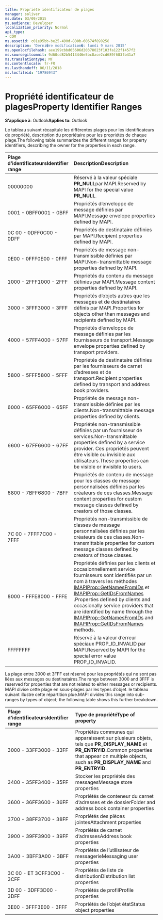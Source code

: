 ```yaml
---
title: Propriété identificateur de plages
manager: soliver
ms.date: 03/09/2015
ms.audience: Developer
localization_priority: Normal
api_type:
- COM
ms.assetid: c01e95bb-be25-490d-880b-60674f890258
description: 'Derni�re modification�: lundi 9 mars 2015'
ms.openlocfilehash: aee199cbbd05606d20378023f103fa122f1457f2
ms.sourcegitcommit: 9d60cd82b5413446e5bc8ace2cd689f683fb41a7
ms.translationtype: MT
ms.contentlocale: fr-FR
ms.lasthandoff: 06/11/2018
ms.locfileid: "19786943"
---
```

# <a name="property-identifier-ranges"></a><span data-ttu-id="dfb72-103">Propriété identificateur de plages</span><span class="sxs-lookup"><span data-stu-id="dfb72-103">Property Identifier Ranges</span></span>

  
  
<span data-ttu-id="dfb72-104">**S’applique à**: Outlook</span><span class="sxs-lookup"><span data-stu-id="dfb72-104">**Applies to**: Outlook</span></span> 
  
<span data-ttu-id="dfb72-105">Le tableau suivant récapitule les différentes plages pour les identificateurs de propriété, description du propriétaire pour les propriétés de chaque plage.</span><span class="sxs-lookup"><span data-stu-id="dfb72-105">The following table summarizes the different ranges for property identifiers, describing the owner for the properties in each range.</span></span>
  
|<span data-ttu-id="dfb72-106">**Plage d’identificateurs**</span><span class="sxs-lookup"><span data-stu-id="dfb72-106">**Identifier range**</span></span>|<span data-ttu-id="dfb72-107">**Description**</span><span class="sxs-lookup"><span data-stu-id="dfb72-107">**Description**</span></span>|
|:-----|:-----|
|<span data-ttu-id="dfb72-108">0000</span><span class="sxs-lookup"><span data-stu-id="dfb72-108">0000</span></span>  <br/> |<span data-ttu-id="dfb72-109">Réservé à la valeur spéciale **PR_NULL**par MAPI.</span><span class="sxs-lookup"><span data-stu-id="dfb72-109">Reserved by MAPI for the special value **PR_NULL**.</span></span>  <br/> |
|<span data-ttu-id="dfb72-110">0001 - 0BFF</span><span class="sxs-lookup"><span data-stu-id="dfb72-110">0001 - 0BFF</span></span>  <br/> |<span data-ttu-id="dfb72-111">Propriétés d’enveloppe de message définies par MAPI.</span><span class="sxs-lookup"><span data-stu-id="dfb72-111">Message envelope properties defined by MAPI.</span></span>  <br/> |
|<span data-ttu-id="dfb72-112">0C 00 - 0DFF</span><span class="sxs-lookup"><span data-stu-id="dfb72-112">0C00 - 0DFF</span></span>  <br/> |<span data-ttu-id="dfb72-113">Propriétés de destinataire définies par MAPI.</span><span class="sxs-lookup"><span data-stu-id="dfb72-113">Recipient properties defined by MAPI.</span></span>  <br/> |
|<span data-ttu-id="dfb72-114">0E00 - 0FFF</span><span class="sxs-lookup"><span data-stu-id="dfb72-114">0E00 - 0FFF</span></span>  <br/> |<span data-ttu-id="dfb72-115">Propriétés de message non-transmissible définies par MAPI.</span><span class="sxs-lookup"><span data-stu-id="dfb72-115">Non-transmittable message properties defined by MAPI.</span></span>  <br/> |
|<span data-ttu-id="dfb72-116">1000 - 2FFF</span><span class="sxs-lookup"><span data-stu-id="dfb72-116">1000 - 2FFF</span></span>  <br/> |<span data-ttu-id="dfb72-117">Propriétés du contenu du message définies par MAPI.</span><span class="sxs-lookup"><span data-stu-id="dfb72-117">Message content properties defined by MAPI.</span></span>  <br/> |
|<span data-ttu-id="dfb72-118">3000 - 3FFF</span><span class="sxs-lookup"><span data-stu-id="dfb72-118">3000 - 3FFF</span></span>  <br/> |<span data-ttu-id="dfb72-119">Propriétés d’objets autres que les messages et de destinataires définis par MAPI.</span><span class="sxs-lookup"><span data-stu-id="dfb72-119">Properties for objects other than messages and recipients defined by MAPI.</span></span>  <br/> |
|<span data-ttu-id="dfb72-120">4000 - 57FF</span><span class="sxs-lookup"><span data-stu-id="dfb72-120">4000 - 57FF</span></span>  <br/> |<span data-ttu-id="dfb72-121">Propriétés d’enveloppe de message définies par les fournisseurs de transport.</span><span class="sxs-lookup"><span data-stu-id="dfb72-121">Message envelope properties defined by transport providers.</span></span>  <br/> |
|<span data-ttu-id="dfb72-122">5800 - 5FFF</span><span class="sxs-lookup"><span data-stu-id="dfb72-122">5800 - 5FFF</span></span>  <br/> |<span data-ttu-id="dfb72-123">Propriétés de destinataire définies par les fournisseurs de carnet d’adresses et de transport.</span><span class="sxs-lookup"><span data-stu-id="dfb72-123">Recipient properties defined by transport and address book providers.</span></span>  <br/> |
|<span data-ttu-id="dfb72-124">6000 - 65FF</span><span class="sxs-lookup"><span data-stu-id="dfb72-124">6000 - 65FF</span></span>  <br/> |<span data-ttu-id="dfb72-125">Propriétés de message non-transmissible définies par les clients.</span><span class="sxs-lookup"><span data-stu-id="dfb72-125">Non-transmittable message properties defined by clients.</span></span>  <br/> |
|<span data-ttu-id="dfb72-126">6600 - 67FF</span><span class="sxs-lookup"><span data-stu-id="dfb72-126">6600 - 67FF</span></span>  <br/> |<span data-ttu-id="dfb72-127">Propriétés non-transmissible définies par un fournisseur de services.</span><span class="sxs-lookup"><span data-stu-id="dfb72-127">Non-transmittable properties defined by a service provider.</span></span> <span data-ttu-id="dfb72-128">Ces propriétés peuvent être visible ou invisible aux utilisateurs.</span><span class="sxs-lookup"><span data-stu-id="dfb72-128">These properties can be visible or invisible to users.</span></span>  <br/> |
|<span data-ttu-id="dfb72-129">6800 - 7BFF</span><span class="sxs-lookup"><span data-stu-id="dfb72-129">6800 - 7BFF</span></span>  <br/> |<span data-ttu-id="dfb72-130">Propriétés de contenu de message pour les classes de message personnalisées définies par les créateurs de ces classes.</span><span class="sxs-lookup"><span data-stu-id="dfb72-130">Message content properties for custom message classes defined by creators of those classes.</span></span>  <br/> |
|<span data-ttu-id="dfb72-131">7C 00 - 7FFF</span><span class="sxs-lookup"><span data-stu-id="dfb72-131">7C00 - 7FFF</span></span>  <br/> |<span data-ttu-id="dfb72-132">Propriétés non-transmissible de classes de message personnalisées définies par les créateurs de ces classes.</span><span class="sxs-lookup"><span data-stu-id="dfb72-132">Non-transmittable properties for custom message classes defined by creators of those classes.</span></span>  <br/> |
|<span data-ttu-id="dfb72-133">8000 - FFFE</span><span class="sxs-lookup"><span data-stu-id="dfb72-133">8000 - FFFE</span></span>  <br/> |<span data-ttu-id="dfb72-134">Propriétés définies par les clients et occasionnellement service fournisseurs sont identifiés par un nom à travers les méthodes [IMAPIProp::GetNamesFromIDs](imapiprop-getnamesfromids.md) et [IMAPIProp::GetIDsFromNames](imapiprop-getidsfromnames.md) .</span><span class="sxs-lookup"><span data-stu-id="dfb72-134">Properties defined by clients and occasionally service providers that are identified by name through the [IMAPIProp::GetNamesFromIDs](imapiprop-getnamesfromids.md) and [IMAPIProp::GetIDsFromNames](imapiprop-getidsfromnames.md) methods.</span></span>  <br/> |
|<span data-ttu-id="dfb72-135">FFFF</span><span class="sxs-lookup"><span data-stu-id="dfb72-135">FFFF</span></span>  <br/> |<span data-ttu-id="dfb72-136">Réservé à la valeur d’erreur spéciaux PROP_ID_INVALID par MAPI.</span><span class="sxs-lookup"><span data-stu-id="dfb72-136">Reserved by MAPI for the special error value PROP_ID_INVALID.</span></span>  <br/> |
   
<span data-ttu-id="dfb72-137">La plage entre 3000 et 3FFF est réservé pour les propriétés qui ne sont pas liées aux messages ou destinataires.</span><span class="sxs-lookup"><span data-stu-id="dfb72-137">The range between 3000 and 3FFF is reserved for properties that are not related to either messages or recipients.</span></span> <span data-ttu-id="dfb72-138">MAPI divise cette plage en sous-plages par les types d’objet. le tableau suivant illustre cette répartition plue.</span><span class="sxs-lookup"><span data-stu-id="dfb72-138">MAPI divides this range into sub-ranges by types of object; the following table shows this further breakdown.</span></span> 
  
|<span data-ttu-id="dfb72-139">**Plage d’identificateurs**</span><span class="sxs-lookup"><span data-stu-id="dfb72-139">**Identifier range**</span></span>|<span data-ttu-id="dfb72-140">**Type de propriété**</span><span class="sxs-lookup"><span data-stu-id="dfb72-140">**Type of property**</span></span>|
|:-----|:-----|
|<span data-ttu-id="dfb72-141">3000 - 33FF</span><span class="sxs-lookup"><span data-stu-id="dfb72-141">3000 - 33FF</span></span>  <br/> |<span data-ttu-id="dfb72-142">Propriétés communes qui apparaissent sur plusieurs objets, tels que **PR_DISPLAY_NAME** et **PR_ENTRYID**.</span><span class="sxs-lookup"><span data-stu-id="dfb72-142">Common properties that appear on multiple objects, such as **PR_DISPLAY_NAME** and **PR_ENTRYID**.</span></span>  <br/> |
|<span data-ttu-id="dfb72-143">3400 - 35FF</span><span class="sxs-lookup"><span data-stu-id="dfb72-143">3400 - 35FF</span></span>  <br/> |<span data-ttu-id="dfb72-144">Stocker les propriétés des messages</span><span class="sxs-lookup"><span data-stu-id="dfb72-144">Message store properties</span></span>  <br/> |
|<span data-ttu-id="dfb72-145">3600 - 36FF</span><span class="sxs-lookup"><span data-stu-id="dfb72-145">3600 - 36FF</span></span>  <br/> |<span data-ttu-id="dfb72-146">Propriétés de conteneur du carnet d’adresses et de dossier</span><span class="sxs-lookup"><span data-stu-id="dfb72-146">Folder and address book container properties</span></span>  <br/> |
|<span data-ttu-id="dfb72-147">3700 - 38FF</span><span class="sxs-lookup"><span data-stu-id="dfb72-147">3700 - 38FF</span></span>  <br/> |<span data-ttu-id="dfb72-148">Propriétés des pièces jointes</span><span class="sxs-lookup"><span data-stu-id="dfb72-148">Attachment properties</span></span>  <br/> |
|<span data-ttu-id="dfb72-149">3900 - 39FF</span><span class="sxs-lookup"><span data-stu-id="dfb72-149">3900 - 39FF</span></span>  <br/> |<span data-ttu-id="dfb72-150">Propriétés de carnet d’adresses</span><span class="sxs-lookup"><span data-stu-id="dfb72-150">Address book properties</span></span>  <br/> |
|<span data-ttu-id="dfb72-151">3A00 - 3BFF</span><span class="sxs-lookup"><span data-stu-id="dfb72-151">3A00 - 3BFF</span></span>  <br/> |<span data-ttu-id="dfb72-152">Propriétés de l’utilisateur de messagerie</span><span class="sxs-lookup"><span data-stu-id="dfb72-152">Messaging user properties</span></span>  <br/> |
|<span data-ttu-id="dfb72-153">3C 00 - ET 3CFF</span><span class="sxs-lookup"><span data-stu-id="dfb72-153">3C00 - 3CFF</span></span>  <br/> |<span data-ttu-id="dfb72-154">Propriétés de liste de distribution</span><span class="sxs-lookup"><span data-stu-id="dfb72-154">Distribution list properties</span></span>  <br/> |
|<span data-ttu-id="dfb72-155">3D 00 - 3DFF</span><span class="sxs-lookup"><span data-stu-id="dfb72-155">3D00 - 3DFF</span></span>  <br/> |<span data-ttu-id="dfb72-156">Propriétés de profil</span><span class="sxs-lookup"><span data-stu-id="dfb72-156">Profile properties</span></span>  <br/> |
|<span data-ttu-id="dfb72-157">3E00 - 3FFF</span><span class="sxs-lookup"><span data-stu-id="dfb72-157">3E00 - 3FFF</span></span>  <br/> |<span data-ttu-id="dfb72-158">Propriétés de l’objet état</span><span class="sxs-lookup"><span data-stu-id="dfb72-158">Status object properties</span></span>  <br/> |
   

